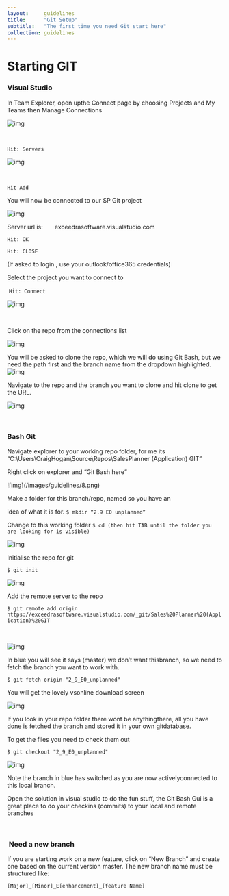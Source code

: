 ```yaml
---
layout:     guidelines
title:      "Git Setup"
subtitle:   "The first time you need Git start here"
collection: guidelines
---
```


# Starting GIT



### Visual Studio 

In Team Explorer, open upthe Connect page by choosing Projects and My Teams then Manage Connections

![img](/images/guidelines/1.png)

 

`Hit: Servers`

![img](/images/guidelines/2.png)

 

`Hit Add`

You will now be connected to our SP Git project

![img](/images/guidelines/3.png)

Server url is:       exceedrasoftware.visualstudio.com

`Hit: OK`

`Hit: CLOSE`

(If asked to login , use your outlook/office365 credentials)

Select the project you want to connect to

 `Hit: Connect` 

![img](/images/guidelines/4.png)

 

Click on the repo from the connections list

![img](/images/guidelines/5.png)

You will be asked to clone the repo, which we will do using Git Bash, but we need the path first and the branch name from the dropdown highlighted.
![img](/images/guidelines/6.png)



Navigate to the repo and the branch you want to clone and hit clone to get the URL.

![img](/images/guidelines/7.png)



 

### Bash Git

Navigate explorer to your working repo folder, for me its “C:\Users\CraigHogan\Source\Repos\SalesPlanner (Application) GIT”

Right click on explorer and “Git Bash here”
<!--Note all commands/file names are case sensitive-->![img](/images/guidelines/8.png)

Make a folder for this branch/repo, named so you have an

idea of what it is for.
`$ mkdir “2.9 E0 unplanned”`

Change to this working folder
`$ cd (then hit TAB until the folder you are looking for is visible)`

![img](/images/guidelines/9.png)

Initialise the repo for git

`$ git init`

![img](/images/guidelines/10.png)

Add the remote server to the repo

`$ git remote add origin https://exceedrasoftware.visualstudio.com/_git/Sales%20Planner%20(Application)%20GIT`

 

![img](/images/guidelines/11.png)

In blue you will see it says (master) we don’t want thisbranch, so we need to fetch the branch you want to work with.

`$ git fetch origin "2_9_E0_unplanned"`

You will get the lovely vsonline download screen

![img](/images/guidelines/12.png)

If you look in your repo folder there wont be anythingthere, all you have done is fetched the branch and stored it in your own gitdatabase.

To get the files you need to check them out

`$ git checkout "2_9_E0_unplanned"`

![img](/images/guidelines/13.png)

Note the branch in blue has switched as you are now activelyconnected to this local branch.

Open the solution in visual studio to do the fun stuff, the Git Bash Gui is a great place to do your checkins (commits) to your local and remote branches

 

###  Need a new branch

If you are starting work on a new feature, click on “New Branch” and create one based on the current version master.
The new branch name must be structured like:  

`[Major]_[Minor]_E[enhancement]_[feature Name]`

 